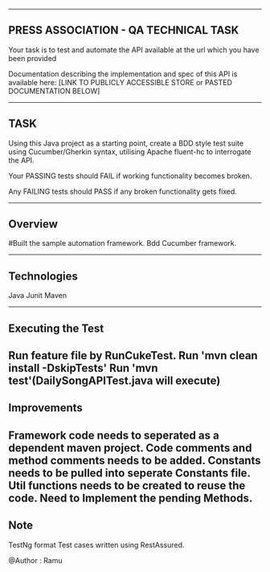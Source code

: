 ------------------------------------
PRESS ASSOCIATION - QA TECHNICAL TASK
-------------------------------------

Your task is to test and automate the API available at the url which you have been provided

Documentation describing the implementation and spec of this API is available here: [LINK TO PUBLICLY ACCESSIBLE STORE or PASTED DOCUMENTATION BELOW]


----
TASK
----

Using this Java project as a starting point, create a BDD style test suite using Cucumber/Gherkin syntax, utilising Apache fluent-hc to interrogate the API.

Your PASSING tests should FAIL if working functionality becomes broken.

Any FAILING tests should PASS if any broken functionality gets fixed.

--------
Overview
--------
#Built the sample automation framework.
Bdd Cucumber framework.

---------------
Technologies
---------------
Java
Junit
Maven

------------------
Executing the Test
-----------------
Run feature file by RunCukeTest.
Run 'mvn clean install -DskipTests'
Run 'mvn test'(DailySongAPITest.java will execute)
------------
Improvements
------------

Framework code needs to seperated as a dependent maven project.
Code comments and method comments needs to be added.
Constants needs to be pulled into seperate Constants file.
Util functions needs to be created to reuse the code.
Need to Implement the pending Methods.
----------
Note
--------
TestNg format Test cases written using RestAssured.

@Author : Ramu
